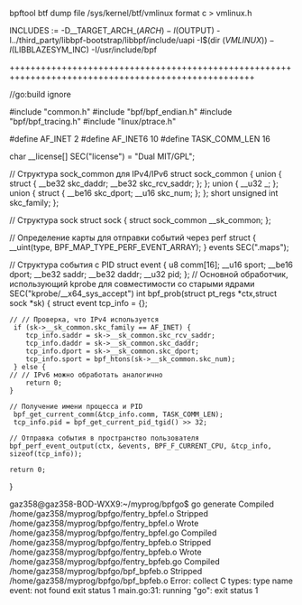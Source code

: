 bpftool btf dump file /sys/kernel/btf/vmlinux format c > vmlinux.h


INCLUDES := -D__TARGET_ARCH_$(ARCH) -I$(OUTPUT) -I../third_party/libbpf-bootstrap/libbpf/include/uapi -I$(dir $(VMLINUX)) -I$(LIBBLAZESYM_INC) -I/usr/include/bpf

+++++++++++++++++++++++++++++++++++++++++++++++++++++++++++++++++++++++++++++++++++++++++++++++++++++

//go:build ignore

#include "common.h"
#include "bpf/bpf_endian.h"
#include "bpf/bpf_tracing.h"
#include "linux/ptrace.h"

#define AF_INET 2
#define AF_INET6 10
#define TASK_COMM_LEN 16

char __license[] SEC("license") = "Dual MIT/GPL";

// Структура sock_common для IPv4/IPv6
struct sock_common {
	union {
		struct {
			__be32 skc_daddr;
			__be32 skc_rcv_saddr;
		};
	};
	union {
		__u32 _;
	};
	union {
		struct {
			__be16 skc_dport;
			__u16 skc_num;
		};
	};
	short unsigned int skc_family;
};

// Структура sock
struct sock {
	struct sock_common __sk_common;
};

// Определение карты для отправки событий через perf
struct {
	__uint(type, BPF_MAP_TYPE_PERF_EVENT_ARRAY);
} events SEC(".maps");

// Структура события с PID
struct event {
	u8 comm[16];
	__u16 sport;
	__be16 dport;
	__be32 saddr;
	__be32 daddr;
	__u32 pid;
};
// Основной обработчик, использующий kprobe для совместимости со старыми ядрами
SEC("kprobe/__x64_sys_accept")
int bpf_prob(struct pt_regs *ctx,struct sock *sk) {
	  struct event tcp_info = {};

	// // Проверка, что IPv4 используется
	 if (sk->__sk_common.skc_family == AF_INET) {
	 	tcp_info.saddr = sk->__sk_common.skc_rcv_saddr;
		tcp_info.daddr = sk->__sk_common.skc_daddr;
	 	tcp_info.dport = sk->__sk_common.skc_dport;
	 	tcp_info.sport = bpf_htons(sk->__sk_common.skc_num);
	 } else {
	// // IPv6 можно обработать аналогично
	  	return 0;
	}

	// Получение имени процесса и PID
	 bpf_get_current_comm(&tcp_info.comm, TASK_COMM_LEN);
	 tcp_info.pid = bpf_get_current_pid_tgid() >> 32;

	// Отправка события в пространство пользователя
	bpf_perf_event_output(ctx, &events, BPF_F_CURRENT_CPU, &tcp_info, sizeof(tcp_info));

	return 0;
}

gaz358@gaz358-BOD-WXX9:~/myprog/bpfgo$ go generate
Compiled /home/gaz358/myprog/bpfgo/fentry_bpfel.o
Stripped /home/gaz358/myprog/bpfgo/fentry_bpfel.o
Wrote /home/gaz358/myprog/bpfgo/fentry_bpfel.go
Compiled /home/gaz358/myprog/bpfgo/fentry_bpfeb.o
Stripped /home/gaz358/myprog/bpfgo/fentry_bpfeb.o
Wrote /home/gaz358/myprog/bpfgo/fentry_bpfeb.go
Compiled /home/gaz358/myprog/bpfgo/bpf_bpfeb.o
Stripped /home/gaz358/myprog/bpfgo/bpf_bpfeb.o
Error: collect C types: type name event: not found
exit status 1
main.go:31: running "go": exit status 1
